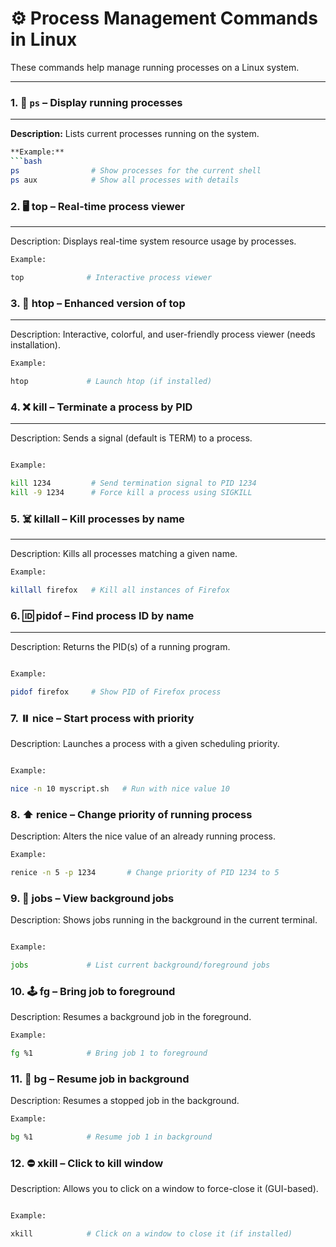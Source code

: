 # ⚙️ Process Management Commands in Linux

These commands help manage running processes on a Linux system.

---

### 1. 🧾 `ps` – Display running processes  
___
**Description:** Lists current processes running on the system. 

```bash
**Example:**  
```bash
ps                # Show processes for the current shell
ps aux            # Show all processes with details

```


### 2. 🖥️ top – Real-time process viewer
___
Description: Displays real-time system resource usage by processes.


```bash
Example:

top              # Interactive process viewer

```

### 3. 🚀 htop – Enhanced version of top
___
Description: Interactive, colorful, and user-friendly process viewer (needs installation).


```bash
Example:

htop             # Launch htop (if installed)

```

### 4. ❌ kill – Terminate a process by PID
___
Description: Sends a signal (default is TERM) to a process.

```bash

Example:

kill 1234         # Send termination signal to PID 1234
kill -9 1234      # Force kill a process using SIGKILL


```

### 5. ☠️ killall – Kill processes by name
___
Description: Kills all processes matching a given name.


```bash
Example:

killall firefox   # Kill all instances of Firefox


```

### 6. 🆔 pidof – Find process ID by name
___
Description: Returns the PID(s) of a running program.


```bash

Example:

pidof firefox     # Show PID of Firefox process


```

### 7. ⏸️ nice – Start process with priority

Description: Launches a process with a given scheduling priority.


```bash

Example:

nice -n 10 myscript.sh   # Run with nice value 10


```

### 8. ⬆️ renice – Change priority of running process

Description: Alters the nice value of an already running process.

```bash
Example:

renice -n 5 -p 1234       # Change priority of PID 1234 to 5

```

### 9. 🧵 jobs – View background jobs

Description: Shows jobs running in the background in the current terminal.

```bash

Example:

jobs             # List current background/foreground jobs


```

### 10. 🕹️ fg – Bring job to foreground

Description: Resumes a background job in the foreground.


```bash
Example:

fg %1            # Bring job 1 to foreground


```

### 11. 🧩 bg – Resume job in background

Description: Resumes a stopped job in the background.



```bash
Example:

bg %1            # Resume job 1 in background


```

### 12. ⛔ xkill – Click to kill window

Description: Allows you to click on a window to force-close it (GUI-based).

```bash

Example:

xkill            # Click on a window to close it (if installed)
```